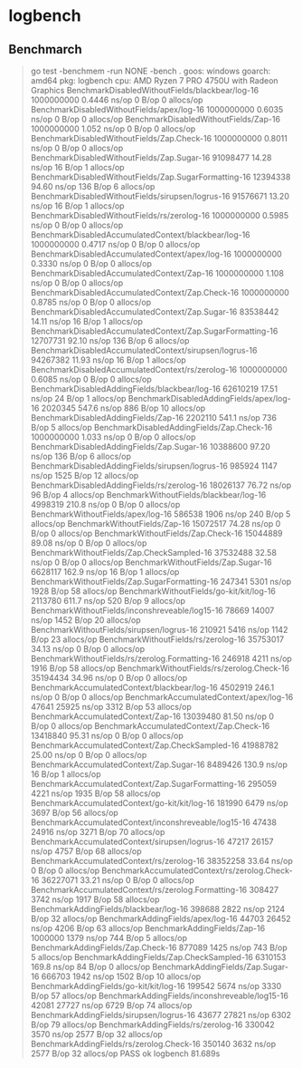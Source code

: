 # logbench

## Benchmarch

> go test -benchmem -run NONE -bench .
goos: windows
goarch: amd64
pkg: logbench
cpu: AMD Ryzen 7 PRO 4750U with Radeon Graphics
BenchmarkDisabledWithoutFields/blackbear/log-16                 1000000000               0.4446 ns/op          0 B/op          0 allocs/op
BenchmarkDisabledWithoutFields/apex/log-16                      1000000000               0.6035 ns/op          0 B/op          0 allocs/op
BenchmarkDisabledWithoutFields/Zap-16                           1000000000               1.052 ns/op           0 B/op          0 allocs/op
BenchmarkDisabledWithoutFields/Zap.Check-16                     1000000000               0.8011 ns/op          0 B/op          0 allocs/op
BenchmarkDisabledWithoutFields/Zap.Sugar-16                     91098477                14.28 ns/op           16 B/op          1 allocs/op
BenchmarkDisabledWithoutFields/Zap.SugarFormatting-16           12394338                94.60 ns/op          136 B/op          6 allocs/op
BenchmarkDisabledWithoutFields/sirupsen/logrus-16               91576671                13.20 ns/op           16 B/op          1 allocs/op
BenchmarkDisabledWithoutFields/rs/zerolog-16                    1000000000               0.5985 ns/op          0 B/op          0 allocs/op
BenchmarkDisabledAccumulatedContext/blackbear/log-16            1000000000               0.4717 ns/op          0 B/op          0 allocs/op
BenchmarkDisabledAccumulatedContext/apex/log-16                 1000000000               0.3330 ns/op          0 B/op          0 allocs/op
BenchmarkDisabledAccumulatedContext/Zap-16                      1000000000               1.108 ns/op           0 B/op          0 allocs/op
BenchmarkDisabledAccumulatedContext/Zap.Check-16                1000000000               0.8785 ns/op          0 B/op          0 allocs/op
BenchmarkDisabledAccumulatedContext/Zap.Sugar-16                83538442                14.11 ns/op           16 B/op          1 allocs/op
BenchmarkDisabledAccumulatedContext/Zap.SugarFormatting-16              12707731                92.10 ns/op          136 B/op          6 allocs/op
BenchmarkDisabledAccumulatedContext/sirupsen/logrus-16                  94267382                11.93 ns/op           16 B/op          1 allocs/op
BenchmarkDisabledAccumulatedContext/rs/zerolog-16                       1000000000               0.6085 ns/op          0 B/op          0 allocs/op
BenchmarkDisabledAddingFields/blackbear/log-16                          62610219                17.51 ns/op           24 B/op          1 allocs/op
BenchmarkDisabledAddingFields/apex/log-16                                2020345               547.6 ns/op           886 B/op         10 allocs/op
BenchmarkDisabledAddingFields/Zap-16                                     2202110               541.1 ns/op           736 B/op          5 allocs/op
BenchmarkDisabledAddingFields/Zap.Check-16                              1000000000               1.033 ns/op           0 B/op          0 allocs/op
BenchmarkDisabledAddingFields/Zap.Sugar-16                              10388600                97.20 ns/op          136 B/op          6 allocs/op
BenchmarkDisabledAddingFields/sirupsen/logrus-16                          985924              1147 ns/op            1525 B/op         12 allocs/op
BenchmarkDisabledAddingFields/rs/zerolog-16                             18026137                76.72 ns/op           96 B/op          4 allocs/op
BenchmarkWithoutFields/blackbear/log-16                                  4998319               210.8 ns/op             0 B/op          0 allocs/op
BenchmarkWithoutFields/apex/log-16                                        586538              1906 ns/op             240 B/op          5 allocs/op
BenchmarkWithoutFields/Zap-16                                           15072517                74.28 ns/op            0 B/op          0 allocs/op
BenchmarkWithoutFields/Zap.Check-16                                     15044889                89.08 ns/op            0 B/op          0 allocs/op
BenchmarkWithoutFields/Zap.CheckSampled-16                              37532488                32.58 ns/op            0 B/op          0 allocs/op
BenchmarkWithoutFields/Zap.Sugar-16                                      6628117               162.9 ns/op            16 B/op          1 allocs/op
BenchmarkWithoutFields/Zap.SugarFormatting-16                             247341              5301 ns/op            1928 B/op         58 allocs/op
BenchmarkWithoutFields/go-kit/kit/log-16                                 2113780               611.7 ns/op           520 B/op          9 allocs/op
BenchmarkWithoutFields/inconshreveable/log15-16                            78669             14007 ns/op            1452 B/op         20 allocs/op
BenchmarkWithoutFields/sirupsen/logrus-16                                 210921              5416 ns/op            1142 B/op         23 allocs/op
BenchmarkWithoutFields/rs/zerolog-16                                    35753017                34.13 ns/op            0 B/op          0 allocs/op
BenchmarkWithoutFields/rs/zerolog.Formatting-16                           246918              4211 ns/op            1916 B/op         58 allocs/op
BenchmarkWithoutFields/rs/zerolog.Check-16                              35194434                34.96 ns/op            0 B/op          0 allocs/op
BenchmarkAccumulatedContext/blackbear/log-16                             4502919               246.1 ns/op             0 B/op          0 allocs/op
BenchmarkAccumulatedContext/apex/log-16                                    47641             25925 ns/op            3312 B/op         53 allocs/op
BenchmarkAccumulatedContext/Zap-16                                      13039480                81.50 ns/op            0 B/op          0 allocs/op
BenchmarkAccumulatedContext/Zap.Check-16                                13418840                95.31 ns/op            0 B/op          0 allocs/op
BenchmarkAccumulatedContext/Zap.CheckSampled-16                         41988782                25.00 ns/op            0 B/op          0 allocs/op
BenchmarkAccumulatedContext/Zap.Sugar-16                                 8489426               130.9 ns/op            16 B/op          1 allocs/op
BenchmarkAccumulatedContext/Zap.SugarFormatting-16                        295059              4221 ns/op            1935 B/op         58 allocs/op
BenchmarkAccumulatedContext/go-kit/kit/log-16                             181990              6479 ns/op            3697 B/op         56 allocs/op
BenchmarkAccumulatedContext/inconshreveable/log15-16                       47438             24916 ns/op            3271 B/op         70 allocs/op
BenchmarkAccumulatedContext/sirupsen/logrus-16                             47217             26157 ns/op            4757 B/op         68 allocs/op
BenchmarkAccumulatedContext/rs/zerolog-16                               38352258                33.64 ns/op            0 B/op          0 allocs/op
BenchmarkAccumulatedContext/rs/zerolog.Check-16                         36227071                33.21 ns/op            0 B/op          0 allocs/op
BenchmarkAccumulatedContext/rs/zerolog.Formatting-16                      308427              3742 ns/op            1917 B/op         58 allocs/op
BenchmarkAddingFields/blackbear/log-16                                    398688              2822 ns/op            2124 B/op         32 allocs/op
BenchmarkAddingFields/apex/log-16                                          44703             26452 ns/op            4206 B/op         63 allocs/op
BenchmarkAddingFields/Zap-16                                             1000000              1379 ns/op             744 B/op          5 allocs/op
BenchmarkAddingFields/Zap.Check-16                                        877089              1425 ns/op             743 B/op          5 allocs/op
BenchmarkAddingFields/Zap.CheckSampled-16                                6310153               169.8 ns/op            84 B/op          0 allocs/op
BenchmarkAddingFields/Zap.Sugar-16                                        666703              1942 ns/op            1502 B/op         10 allocs/op
BenchmarkAddingFields/go-kit/kit/log-16                                   199542              5674 ns/op            3330 B/op         57 allocs/op
BenchmarkAddingFields/inconshreveable/log15-16                             42081             27727 ns/op            6729 B/op         74 allocs/op
BenchmarkAddingFields/sirupsen/logrus-16                                   43677             27821 ns/op            6302 B/op         79 allocs/op
BenchmarkAddingFields/rs/zerolog-16                                       330042              3570 ns/op            2577 B/op         32 allocs/op
BenchmarkAddingFields/rs/zerolog.Check-16                                 350140              3632 ns/op            2577 B/op         32 allocs/op
PASS
ok      logbench        81.689s